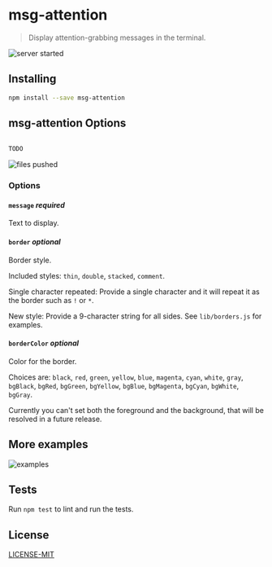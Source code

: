 # msg-attention

> Display attention-grabbing messages in the terminal.

![server started](https://f.cloud.github.com/assets/51505/1282112/017bbcda-2f6e-11e3-9d36-8fadd1a7fa16.png)

## Installing

```bash
npm install --save msg-attention
```

## msg-attention Options

```js

TODO

```

![files pushed](https://f.cloud.github.com/assets/51505/1282110/fd11ea48-2f6d-11e3-8aa3-099db5da6ac5.png)


### Options

#### `message` _required_

Text to display.


#### `border` _optional_

Border style.

Included styles: `thin`, `double`, `stacked`, `comment`.

Single character repeated: Provide a single character and it will repeat it as the border such as `!` or `*`.

New style: Provide a 9-character string for all sides.  See `lib/borders.js` for examples.

#### `borderColor` _optional_

Color for the border.

Choices are: `black`, `red`, `green`, `yellow`, `blue`, `magenta`, `cyan`, `white`, `gray`,
`bgBlack`, `bgRed`, `bgGreen`, `bgYellow`, `bgBlue`, `bgMagenta`, `bgCyan`, `bgWhite`, `bgGray`.

Currently you can't set both the foreground and the background, that will be resolved in a future release.

## More examples

![examples](https://f.cloud.github.com/assets/51505/1282921/5cd6325a-2f7c-11e3-946a-b69f92a2180b.png)

## Tests
Run `npm test` to lint and run the tests.


## License

[LICENSE-MIT](MIT)
